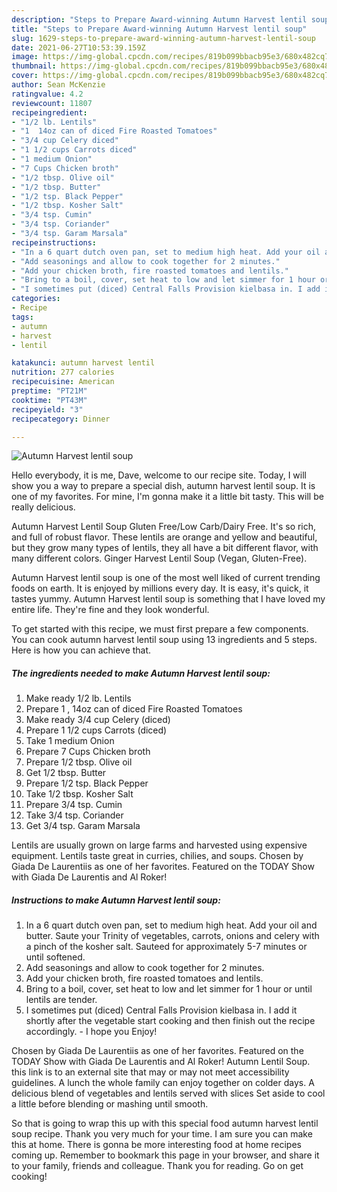 ```yaml
---
description: "Steps to Prepare Award-winning Autumn Harvest lentil soup"
title: "Steps to Prepare Award-winning Autumn Harvest lentil soup"
slug: 1629-steps-to-prepare-award-winning-autumn-harvest-lentil-soup
date: 2021-06-27T10:53:39.159Z
image: https://img-global.cpcdn.com/recipes/819b099bbacb95e3/680x482cq70/autumn-harvest-lentil-soup-recipe-main-photo.jpg
thumbnail: https://img-global.cpcdn.com/recipes/819b099bbacb95e3/680x482cq70/autumn-harvest-lentil-soup-recipe-main-photo.jpg
cover: https://img-global.cpcdn.com/recipes/819b099bbacb95e3/680x482cq70/autumn-harvest-lentil-soup-recipe-main-photo.jpg
author: Sean McKenzie
ratingvalue: 4.2
reviewcount: 11807
recipeingredient:
- "1/2 lb. Lentils"
- "1  14oz can of diced Fire Roasted Tomatoes"
- "3/4 cup Celery diced"
- "1 1/2 cups Carrots diced"
- "1 medium Onion"
- "7 Cups Chicken broth"
- "1/2 tbsp. Olive oil"
- "1/2 tbsp. Butter"
- "1/2 tsp. Black Pepper"
- "1/2 tbsp. Kosher Salt"
- "3/4 tsp. Cumin"
- "3/4 tsp. Coriander"
- "3/4 tsp. Garam Marsala"
recipeinstructions:
- "In a 6 quart dutch oven pan, set to medium high heat. Add your oil and butter. Saute your Trinity of vegetables, carrots, onions and celery with a pinch of the kosher salt. Sauteed for approximately 5-7 minutes or until softened."
- "Add seasonings and allow to cook together for 2 minutes."
- "Add your chicken broth, fire roasted tomatoes and lentils."
- "Bring to a boil, cover, set heat to low and let simmer for 1 hour or until lentils are tender."
- "I sometimes put (diced) Central Falls Provision kielbasa in. I add it shortly after the vegetable start cooking and then finish out the recipe accordingly. I hope you Enjoy!"
categories:
- Recipe
tags:
- autumn
- harvest
- lentil

katakunci: autumn harvest lentil 
nutrition: 277 calories
recipecuisine: American
preptime: "PT21M"
cooktime: "PT43M"
recipeyield: "3"
recipecategory: Dinner

---
```



![Autumn Harvest lentil soup](https://img-global.cpcdn.com/recipes/819b099bbacb95e3/680x482cq70/autumn-harvest-lentil-soup-recipe-main-photo.jpg)

Hello everybody, it is me, Dave, welcome to our recipe site. Today, I will show you a way to prepare a special dish, autumn harvest lentil soup. It is one of my favorites. For mine, I'm gonna make it a little bit tasty. This will be really delicious.

Autumn Harvest Lentil Soup Gluten Free/Low Carb/Dairy Free. It&#39;s so rich, and full of robust flavor. These lentils are orange and yellow and beautiful, but they grow many types of lentils, they all have a bit different flavor, with many different colors. Ginger Harvest Lentil Soup (Vegan, Gluten-Free).

Autumn Harvest lentil soup is one of the most well liked of current trending foods on earth. It is enjoyed by millions every day. It is easy, it's quick, it tastes yummy. Autumn Harvest lentil soup is something that I have loved my entire life. They're fine and they look wonderful.


To get started with this recipe, we must first prepare a few components. You can cook autumn harvest lentil soup using 13 ingredients and 5 steps. Here is how you can achieve that.

<!--inarticleads1-->

##### The ingredients needed to make Autumn Harvest lentil soup:

1. Make ready 1/2 lb. Lentils
1. Prepare 1 , 14oz can of diced Fire Roasted Tomatoes
1. Make ready 3/4 cup Celery (diced)
1. Prepare 1 1/2 cups Carrots (diced)
1. Take 1 medium Onion
1. Prepare 7 Cups Chicken broth
1. Prepare 1/2 tbsp. Olive oil
1. Get 1/2 tbsp. Butter
1. Prepare 1/2 tsp. Black Pepper
1. Take 1/2 tbsp. Kosher Salt
1. Prepare 3/4 tsp. Cumin
1. Take 3/4 tsp. Coriander
1. Get 3/4 tsp. Garam Marsala


Lentils are usually grown on large farms and harvested using expensive equipment. Lentils taste great in curries, chilies, and soups. Chosen by Giada De Laurentiis as one of her favorites. Featured on the TODAY Show with Giada De Laurentis and Al Roker! 

<!--inarticleads2-->

##### Instructions to make Autumn Harvest lentil soup:

1. In a 6 quart dutch oven pan, set to medium high heat. Add your oil and butter. Saute your Trinity of vegetables, carrots, onions and celery with a pinch of the kosher salt. Sauteed for approximately 5-7 minutes or until softened.
1. Add seasonings and allow to cook together for 2 minutes.
1. Add your chicken broth, fire roasted tomatoes and lentils.
1. Bring to a boil, cover, set heat to low and let simmer for 1 hour or until lentils are tender.
1. I sometimes put (diced) Central Falls Provision kielbasa in. I add it shortly after the vegetable start cooking and then finish out the recipe accordingly. - I hope you Enjoy!


Chosen by Giada De Laurentiis as one of her favorites. Featured on the TODAY Show with Giada De Laurentis and Al Roker! Autumn Lentil Soup. this link is to an external site that may or may not meet accessibility guidelines. A lunch the whole family can enjoy together on colder days. A delicious blend of vegetables and lentils served with slices Set aside to cool a little before blending or mashing until smooth. 

So that is going to wrap this up with this special food autumn harvest lentil soup recipe. Thank you very much for your time. I am sure you can make this at home. There is gonna be more interesting food at home recipes coming up. Remember to bookmark this page in your browser, and share it to your family, friends and colleague. Thank you for reading. Go on get cooking!
